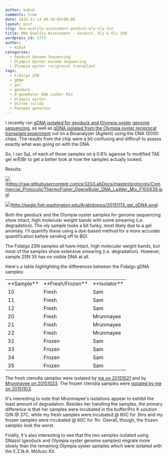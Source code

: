```yaml
---
author: kubu4
comments: true
date: 2015-11-14 00:58:03+00:00
layout: post
slug: dna-quality-assessment-geoduck-oly-oly-2sn
title: DNA Quality Assessment - Geoduck, Oly & Oly 2SN
wordpress_id: 1773
author:
  - kubu4
categories:
  - Geoduck Genome Sequencing
  - Olympia Oyster Genome Sequencing
  - Olympia oyster reciprocal transplant
tags:
  - Fidalgo 2SN
  - gDNA
  - gel
  - geoduck
  - O'geneRuler DNA Ladder Mix
  - olympia oyster
  - Ostrea lurida
  - Panopea generosa
---
```


I recently ran [gDNA isolated for geoduck and Olympia oyster genome sequencing](https://robertslab.github.io/sams-notebook/2015/11/04/dna-quantification-quality-assessment-geoduck-oly-gdna.html), as well as [gDNA isolated from the Olympia oyster reciprocal transplant experiment](https://robertslab.github.io/sams-notebook/2015/11/04/dna-quantification-quality-assessment-oly-2sn-gdna.html) out on a Bioanalyzer (Agilent) using the DNA 12000 chips. The results from the chip were a bit confusing and difficult to assess exactly what was going on with the DNA.

So, I ran 5μL of each of those samples on a 0.8% agarose 1x modified TAE gel w/EtBr to get a better look at how the samples actually looked.

Results:

![](https://raw.githubusercontent.com/sr320/LabDocs/master/protocols/Commercial_Protocols/ThermoFisher_OgeneRuler_DNA_Ladder_Mix_F100439.jpg)(https://raw.githubusercontent.com/sr320/LabDocs/master/protocols/Commercial_Protocols/ThermoFisher_OgeneRuler_DNA_Ladder_Mix_F100439.jpg)

![](https://eagle.fish.washington.edu/Arabidopsis/20151113_gel_gDNA.png)(http://eagle.fish.washington.edu/Arabidopsis/20151113_gel_gDNA.png)



Both the geoduck and the Olympia oyster samples for genome sequencing show intact, high molecular weight bands with some smearing (i.e. degradation). The oly sample looks a bit funky, most likely due to a gel anomaly. I'll quantify these using a dye-based method for a more accurate quantification before sending off to BGI.

The Fidalgo 2SN samples all have intact, high molecular weight bands, but most of the samples show extensive smearing (i.e. degradation). However, sample 2SN 35 has no visible DNA at all.

Here's a table highlighting the differences between the Fidalgo gDNA samples:

<table >
<tbody >
<tr >

<td >**Sample**
</td>

<td >**Fresh/Frozen**
</td>

<td >**Isolator**
</td>
</tr>
<tr >

<td >10
</td>

<td >Fresh
</td>

<td >Sam
</td>
</tr>
<tr >

<td >11
</td>

<td >Fresh
</td>

<td >Sam
</td>
</tr>
<tr >

<td >12
</td>

<td >Fresh
</td>

<td >Sam
</td>
</tr>
<tr >

<td >20
</td>

<td >Fresh
</td>

<td >Mrunmayee
</td>
</tr>
<tr >

<td >21
</td>

<td >Fresh
</td>

<td >Mrunmayee
</td>
</tr>
<tr >

<td >22
</td>

<td >Fresh
</td>

<td >Mrunmayee
</td>
</tr>
<tr >

<td >32
</td>

<td >Frozen
</td>

<td >Sam
</td>
</tr>
<tr >

<td >33
</td>

<td >Frozen
</td>

<td >Sam
</td>
</tr>
<tr >

<td >34
</td>

<td >Frozen
</td>

<td >Sam
</td>
</tr>
<tr >

<td >35
</td>

<td >Frozen
</td>

<td >Sam
</td>
</tr>
</tbody>
</table>



The fresh ctenidia samples were isolated by [me on 20151021](https://robertslab.github.io/sams-notebook/2015/10/21/dna-isolations-fidalgo-2sn-reciprocal-transplants-final-samplings.html) and by [Mrunmayee on 20151023](https://onsnetwork.org/mrunmayee/2015/10/23/opening-oysters-10222015/). The frozen ctenidia samples were [isolated by me on 20151103](https://robertslab.github.io/sams-notebook/2015/11/03/dna-isolations-oly-fidalgo-2sn-ctenidia.html).

It's interesting to note that Mrunmayee's isolations appear to exhibit the least amount of degradation. Besides her handling the samples, the primary difference is that her samples were incubated in the buffer/Pro K solution O/N @ 37C, while my fresh samples were incubated @ 60C for 3hrs and my frozen samples were incubated @ 60C for 1hr. Overall, though, the frozen samples look the worst.

Finally, it's also interesting to see that the two samples isolated using DNazol (geoduck and Olympia oyster genome samples) migrate more slowly than the remaining Olympia oyster samples which were isolated with the E.Z.N.A. Mollusc Kit.
